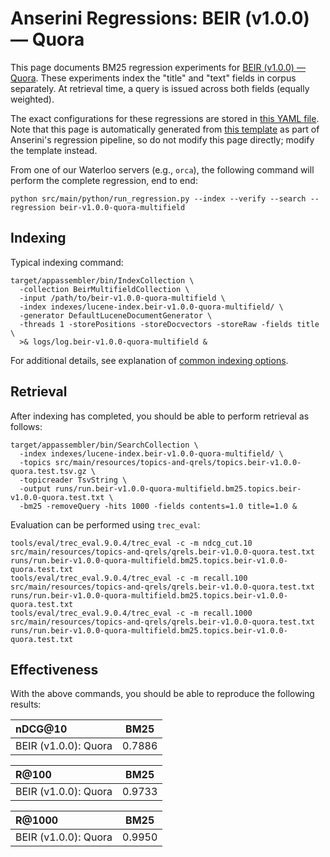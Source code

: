# Anserini Regressions: BEIR (v1.0.0) &mdash; Quora

This page documents BM25 regression experiments for [BEIR (v1.0.0) &mdash; Quora](http://beir.ai/).
These experiments index the "title" and "text" fields in corpus separately.
At retrieval time, a query is issued across both fields (equally weighted).

The exact configurations for these regressions are stored in [this YAML file](../src/main/resources/regression/beir-v1.0.0-quora-multifield.yaml).
Note that this page is automatically generated from [this template](../src/main/resources/docgen/templates/beir-v1.0.0-quora-multifield.template) as part of Anserini's regression pipeline, so do not modify this page directly; modify the template instead.

From one of our Waterloo servers (e.g., `orca`), the following command will perform the complete regression, end to end:

```
python src/main/python/run_regression.py --index --verify --search --regression beir-v1.0.0-quora-multifield
```

## Indexing

Typical indexing command:

```
target/appassembler/bin/IndexCollection \
  -collection BeirMultifieldCollection \
  -input /path/to/beir-v1.0.0-quora-multifield \
  -index indexes/lucene-index.beir-v1.0.0-quora-multifield/ \
  -generator DefaultLuceneDocumentGenerator \
  -threads 1 -storePositions -storeDocvectors -storeRaw -fields title \
  >& logs/log.beir-v1.0.0-quora-multifield &
```

For additional details, see explanation of [common indexing options](common-indexing-options.md).

## Retrieval

After indexing has completed, you should be able to perform retrieval as follows:

```
target/appassembler/bin/SearchCollection \
  -index indexes/lucene-index.beir-v1.0.0-quora-multifield/ \
  -topics src/main/resources/topics-and-qrels/topics.beir-v1.0.0-quora.test.tsv.gz \
  -topicreader TsvString \
  -output runs/run.beir-v1.0.0-quora-multifield.bm25.topics.beir-v1.0.0-quora.test.txt \
  -bm25 -removeQuery -hits 1000 -fields contents=1.0 title=1.0 &
```

Evaluation can be performed using `trec_eval`:

```
tools/eval/trec_eval.9.0.4/trec_eval -c -m ndcg_cut.10 src/main/resources/topics-and-qrels/qrels.beir-v1.0.0-quora.test.txt runs/run.beir-v1.0.0-quora-multifield.bm25.topics.beir-v1.0.0-quora.test.txt
tools/eval/trec_eval.9.0.4/trec_eval -c -m recall.100 src/main/resources/topics-and-qrels/qrels.beir-v1.0.0-quora.test.txt runs/run.beir-v1.0.0-quora-multifield.bm25.topics.beir-v1.0.0-quora.test.txt
tools/eval/trec_eval.9.0.4/trec_eval -c -m recall.1000 src/main/resources/topics-and-qrels/qrels.beir-v1.0.0-quora.test.txt runs/run.beir-v1.0.0-quora-multifield.bm25.topics.beir-v1.0.0-quora.test.txt
```

## Effectiveness

With the above commands, you should be able to reproduce the following results:

| nDCG@10                                                                                                      | BM25      |
|:-------------------------------------------------------------------------------------------------------------|-----------|
| BEIR (v1.0.0): Quora                                                                                         | 0.7886    |


| R@100                                                                                                        | BM25      |
|:-------------------------------------------------------------------------------------------------------------|-----------|
| BEIR (v1.0.0): Quora                                                                                         | 0.9733    |


| R@1000                                                                                                       | BM25      |
|:-------------------------------------------------------------------------------------------------------------|-----------|
| BEIR (v1.0.0): Quora                                                                                         | 0.9950    |
